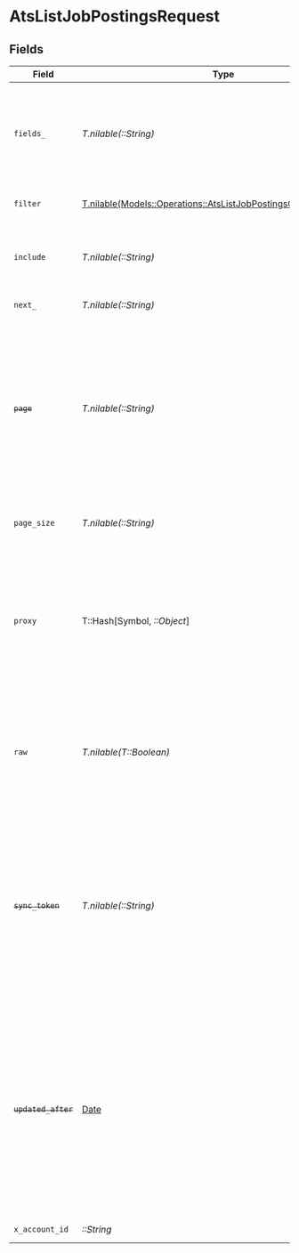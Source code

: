 # AtsListJobPostingsRequest


## Fields

| Field                                                                                                                                                                                                                                 | Type                                                                                                                                                                                                                                  | Required                                                                                                                                                                                                                              | Description                                                                                                                                                                                                                           | Example                                                                                                                                                                                                                               |
| ------------------------------------------------------------------------------------------------------------------------------------------------------------------------------------------------------------------------------------- | ------------------------------------------------------------------------------------------------------------------------------------------------------------------------------------------------------------------------------------- | ------------------------------------------------------------------------------------------------------------------------------------------------------------------------------------------------------------------------------------- | ------------------------------------------------------------------------------------------------------------------------------------------------------------------------------------------------------------------------------------- | ------------------------------------------------------------------------------------------------------------------------------------------------------------------------------------------------------------------------------------- |
| `fields_`                                                                                                                                                                                                                             | *T.nilable(::String)*                                                                                                                                                                                                                 | :heavy_minus_sign:                                                                                                                                                                                                                    | The comma separated list of fields that will be returned in the response (if empty, all fields are returned)                                                                                                                          | id,remote_id,title,locations,internal,status,job_id,remote_job_id,content,compensation,employment_type,employment_contract_type,external_url,external_apply_url,questionnaires,start_date,updated_at,created_at,unified_custom_fields |
| `filter`                                                                                                                                                                                                                              | [T.nilable(Models::Operations::AtsListJobPostingsQueryParamFilter)](../../models/operations/atslistjobpostingsqueryparamfilter.md)                                                                                                    | :heavy_minus_sign:                                                                                                                                                                                                                    | ATS Job Postings Filter                                                                                                                                                                                                               |                                                                                                                                                                                                                                       |
| `include`                                                                                                                                                                                                                             | *T.nilable(::String)*                                                                                                                                                                                                                 | :heavy_minus_sign:                                                                                                                                                                                                                    | The comma separated list of fields that will be included in the response                                                                                                                                                              | questionnaires                                                                                                                                                                                                                        |
| `next_`                                                                                                                                                                                                                               | *T.nilable(::String)*                                                                                                                                                                                                                 | :heavy_minus_sign:                                                                                                                                                                                                                    | The unified cursor                                                                                                                                                                                                                    |                                                                                                                                                                                                                                       |
| ~~`page`~~                                                                                                                                                                                                                            | *T.nilable(::String)*                                                                                                                                                                                                                 | :heavy_minus_sign:                                                                                                                                                                                                                    | : warning: ** DEPRECATED **: This will be removed in a future release, please migrate away from it as soon as possible.<br/><br/>The page number of the results to fetch                                                              |                                                                                                                                                                                                                                       |
| `page_size`                                                                                                                                                                                                                           | *T.nilable(::String)*                                                                                                                                                                                                                 | :heavy_minus_sign:                                                                                                                                                                                                                    | The number of results per page (default value is 25)                                                                                                                                                                                  |                                                                                                                                                                                                                                       |
| `proxy`                                                                                                                                                                                                                               | T::Hash[Symbol, *::Object*]                                                                                                                                                                                                           | :heavy_minus_sign:                                                                                                                                                                                                                    | Query parameters that can be used to pass through parameters to the underlying provider request by surrounding them with 'proxy' key                                                                                                  |                                                                                                                                                                                                                                       |
| `raw`                                                                                                                                                                                                                                 | *T.nilable(T::Boolean)*                                                                                                                                                                                                               | :heavy_minus_sign:                                                                                                                                                                                                                    | Indicates that the raw request result should be returned in addition to the mapped result (default value is false)                                                                                                                    |                                                                                                                                                                                                                                       |
| ~~`sync_token`~~                                                                                                                                                                                                                      | *T.nilable(::String)*                                                                                                                                                                                                                 | :heavy_minus_sign:                                                                                                                                                                                                                    | : warning: ** DEPRECATED **: This will be removed in a future release, please migrate away from it as soon as possible.<br/><br/>The sync token to select the only updated results                                                    |                                                                                                                                                                                                                                       |
| ~~`updated_after`~~                                                                                                                                                                                                                   | [Date](https://ruby-doc.org/stdlib-2.6.1/libdoc/date/rdoc/Date.html)                                                                                                                                                                  | :heavy_minus_sign:                                                                                                                                                                                                                    | : warning: ** DEPRECATED **: This will be removed in a future release, please migrate away from it as soon as possible.<br/><br/>Use a string with a date to only select results updated after that given date                        | 2020-01-01T00:00:00.000Z                                                                                                                                                                                                              |
| `x_account_id`                                                                                                                                                                                                                        | *::String*                                                                                                                                                                                                                            | :heavy_check_mark:                                                                                                                                                                                                                    | The account identifier                                                                                                                                                                                                                |                                                                                                                                                                                                                                       |